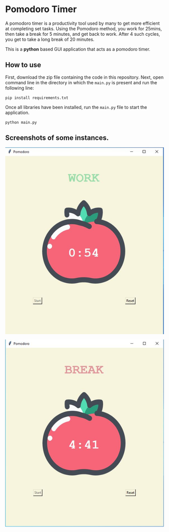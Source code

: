 # Pomodoro Timer
A pomodoro timer is a productivity tool used by many to get more efficient at completing set tasks. Using the Pomodoro method, you work for 25mins, then take a break for 5 minutes, and get back to work. After 4 such cycles, you get to take a long break of 20 minutes.

This is a  **python** based GUI application that acts as a pomodoro timer. 


## How to use

First, download the zip file containing the code in this repository. Next, open command line in the directory in which the `main.py` is present and run the following line:

    pip install requirements.txt
Once all libraries have been installed, run the `main.py` file to start the application.

    python main.py

## Screenshots of some instances.
![working slot of 25 minutes](https://github.com/gruxic/python-pomodoro/blob/main/images/pomodoro1.JPG)

![Break slot of 5 minutes](https://github.com/gruxic/python-pomodoro/blob/main/images/pomodoro2.JPG)
